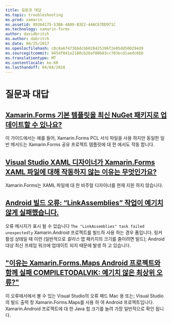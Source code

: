 ```yaml
---
title: 질문과 대답
ms.topic: troubleshooting
ms.prod: xamarin
ms.assetid: 89364175-53BA-4A09-B3E2-44AC67DD971C
ms.technology: xamarin-forms
author: davidbritch
ms.author: dabritch
ms.date: 04/25/2017
ms.openlocfilehash: c0c8a6f4736bdcbb028425296f2e05dd500294d9
ms.sourcegitcommit: 945df041e2180cb20af08b83cc703ecd1aedc6b0
ms.translationtype: MT
ms.contentlocale: ko-KR
ms.lasthandoff: 04/04/2018
---
```

# <a name="frequently-asked-questions"></a>질문과 대답


## <a name="can-i-update-the-xamarinforms-default-template-to-a-newer-nuget-packageupdate-forms-templatemd"></a>[Xamarin.Forms 기본 템플릿을 최신 NuGet 패키지로 업데이트할 수 있나요?](update-forms-template.md)
이 가이드에서는 예를 들어, Xamarin.Forms PCL 서식 파일을 사용 하지만 동일한 일반 메서드는 Xamarin.Forms 공유 프로젝트 템플릿에 대 한 에서도 작동 합니다. 

## <a name="why-doesnt-the-visual-studio-xaml-designer-work-for-xamarinforms-xaml-filesforms-xaml-designermd"></a>[Visual Studio XAML 디자이너가 Xamarin.Forms XAML 파일에 대해 작동하지 않는 이유는 무엇인가요?](forms-xaml-designer.md)
Xamarin.Forms는 XAML 파일에 대 한 비주얼 디자이너를 현재 지원 하지 않습니다.

## <a name="android-build-error-the-linkassemblies-task-failed-unexpectedlyandroid-linkassemblies-errormd"></a>[Android 빌드 오류: “LinkAssemblies” 작업이 예기치 않게 실패했습니다.](android-linkassemblies-error.md)
오류 메시지가 표시 될 수 있습니다 `The "LinkAssemblies" task failed unexpectedly` Xamarin.Android 프로젝트를 빌드하 사용 하는 경우 폼입니다. 링커 활성 상태일 때 이런 (일반적으로 *릴리스* 앱 패키지의 크기를 줄이려면 빌드); Android 대상 최신 프레임 워크에 업데이트 되지 때문에 발생 하 고 있습니다. 


## <a name="why-does-my-xamarinformsmaps-android-project-fail-with-compiletodalvik--unexpected-top-level-errormaps-compiletodalvik-errormd"></a>["이유는 Xamarin.Forms.Maps Android 프로젝트와 함께 실패 COMPILETODALVIK: 예기치 않은 최상위 오류?"](maps-compiletodalvik-error.md)
이 오류에서에서 볼 수 있는 Visual Studio의 오류 패드 Mac 용 또는; Visual Studio의 빌드 출력 창 Xamarin.Forms.Maps를 사용 하 여 Android 프로젝트입니다. Xamarin.Android 프로젝트에 대 한 Java 힙 크기를 늘려 가장 일반적으로 확인 됩니다.

